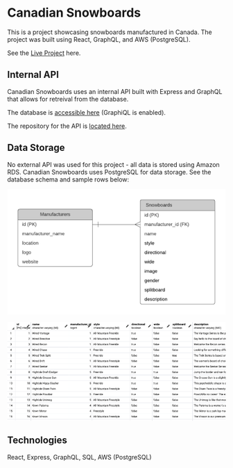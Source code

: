 # Canadian Snowboards

This is a project showcasing snowboards manufactured in Canada.
The project was built using React, GraphQL, and AWS (PostgreSQL).

See the [Live Project](https://canadiansnowboards.netlify.app) here.

## Internal API

Canadian Snowboards uses an internal API built with Express and GraphQL that allows for retreival from the database.

The database is [accessible here](https://canadiansnowboards-server.herokuapp.com/graphql) (GraphiQL is enabled).

The repository for the API is [located here](https://github.com/henryliang2/snowboards-be).

## Data Storage

No external API was used for this project - all data is stored using Amazon RDS.
Canadian Snowboards uses PostgreSQL for data storage. See the database schema and sample rows below:

![ER Diagram](public/ERD.png)

![Sample Rows](public/snapshot.png)

## Technologies

React, Express, GraphQL, SQL, AWS (PostgreSQL)
